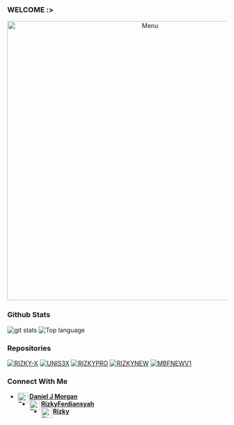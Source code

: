 ### WELCOME :>
<p align="center">
 <img src="https://raw.githubusercontent.com/RizkyFerdiansyah/RizkyFerdiansyah/master/IMG_16114660952369861.png" width="640" title="Menu" alt="Menu">
</p>

### Github Stats
<img src="https://github-readme-stats.vercel.app/api/?username=RizkyFerdiansyah&show_icons=true" alt="git stats">
<img src="https://github-readme-stats.vercel.app/api/top-langs/?username=RizkyFerdiansyah&code-architects&layout=compact" alt="Top language">

### Repositories
<a href="https://github.com/RizkyFerdiansyah/Rizky-X"><img title="RIZKY-X" src="https://github-readme-stats.vercel.app/api/pin/?username=RizkyFerdiansyah&repo=Rizky-X&theme=vision-friendly-white"></a>
<a href="https://github.com/RizkyFerdiansyah/UNIS3X"><img title="UNIS3X" src="https://github-readme-stats.vercel.app/api/pin/?username=RizkyFerdiansyah&repo=UNIS3X&theme=vision-friendly-white"></a>
<a href="https://github.com/RizkyFerdiansyah/RizkyPro"><img title="RIZKYPRO" src="https://github-readme-stats.vercel.app/api/pin/?username=RizkyFerdiansyah&repo=RizkyPro&theme=vision-friendly-white"></a>
<a href="https://github.com/RizkyFerdiansyah/RizkyNew"><img title="RIZKYNEW" src="https://github-readme-stats.vercel.app/api/pin/?username=RizkyFerdiansyah&repo=RizkyNew&theme=vision-friendly-white"></a>
<a href="https://github.com/RizkyFerdiansyah/MBFNewV1"><img title="MBFNEWV1" src="https://github-readme-stats.vercel.app/api/pin/?username=RizkyFerdiansyah&repo=MBFNewV1&theme=vision-friendly-white"></a>

### Connect With Me 
* [<img alt="Daniel J Morgan's Facebook" align="left" width="24px" src="https://cdn.jsdelivr.net/npm/simple-icons@v3/icons/facebook.svg" /> <b>Daniel J Morgan</b>](https://www.facebook.com/captena.adekda)<br />
* [<img alt="RizkyFerdiansyah's GitHub" align="left" width="24px" src="https://cdn.jsdelivr.net/npm/simple-icons@v3/icons/github.svg" /> <b>RizkyFerdiansyah</b>](https://github.com/RizkyFerdiansyah)<br />
* [<img alt="Rizky's Github" align="left" width="24px" src="https://cdn.jsdelivr.net/npm/simple-icons@v3/icons/github.svg" /> <b>Rizky</b>](https://github.com/RizkyFerdiansyah)<br />
